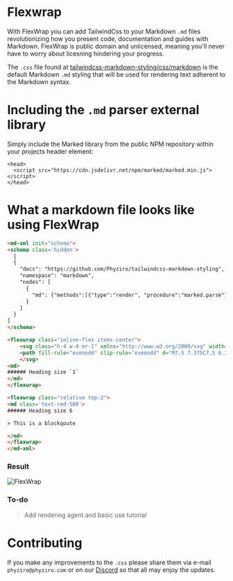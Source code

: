 # Flexwrap

With FlexWrap you can add TailwindCss to your Markdown `.md` files revolutionizing how you present code, documentation and guides with Markdown. FlexWrap is public domain and unlicensed, meaning you'll never have to worry about licesning hindering your progress.


The `.css` file found at [tailwindcss-markdown-styling/css/markdown](https://github.com/Phyziro/tailwindcss-markdown-styling/blob/main/css/markdown) is the default Markdown `.md` styling that will be used for rendering text adherent to the Markdown syntax.

# Including the  `.md` parser external library

Simply include the Marked library from the public NPM repository within your projects header element:
```  
<head>
  <script src="https://cdn.jsdelivr.net/npm/marked/marked.min.js"></script>
</head>
```

# What a markdown file looks like using FlexWrap
```html
<md-xml init="schema">
<schema class='hidden'>
  [
  {
    "docs": "https://github.com/Phyziro/tailwindcss-markdown-styling",
    "namespace": "markdown",
    "nodes": [
      {
        "md": {"methods":[{"type":"render", "procedure":"marked.parse"}]}
      }
    ]
  }
]
</schema>

<flexwrap class="inline-flex items-center">
    <svg class="h-4 w-4 mr-1" xmlns="http://www.w3.org/2000/svg" width="800px" height="800px" viewBox="0 0 24 24" fill="none">
    <path fill-rule="evenodd" clip-rule="evenodd" d="M7.5 7.375C7.5 6.33947 8.33947 5.5 9.375 5.5C10.4105 5.5 11.25 6.33947 11.25 7.375V16.625C11.25 18.489 12.761 20 14.625 20C16.489 20 18 18.489 18 16.625V11.8107L19.2197 13.0303L20.2803 11.9697L17.25 8.93934L14.2197 11.9697L15.2803 13.0303L16.5 11.8107V16.625C16.5 17.6605 15.6605 18.5 14.625 18.5C13.5895 18.5 12.75 17.6605 12.75 16.625V7.375C12.75 5.51104 11.239 4 9.375 4C7.51104 4 6 5.51104 6 7.375V9.5H4V15H9.5V9.5H7.5V7.375ZM5.5 11V13.5H8V11H5.5Z" fill="#1F2328"></path>
    </svg> 
<md>
###### Heading size `1`
</md>
</flexwrap>

<flexwrap class="relative top-2">
<md class='text-red-500'>
###### Heading size 6

> This is a blockqoute

</md>
</flexwrap>
</md-xml>
```

### Result
![FlexWrap](https://phyziro.com/assets/flexwrap-demo-preview.png)


### To-do
> Add rendering agent and basic use tutorial

# Contributing

If you make any improvements to the `.css` please share them via e-mail `phyziro@phyziro.com` or on our [Discord](https://discord.gg/m69dTsPmut) so that all may enjoy the updates.


